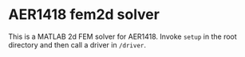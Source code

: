 # AER1418 fem2d solver

This is a MATLAB 2d FEM solver for AER1418.  Invoke `setup` in the root directory and then call a driver in `/driver`.
